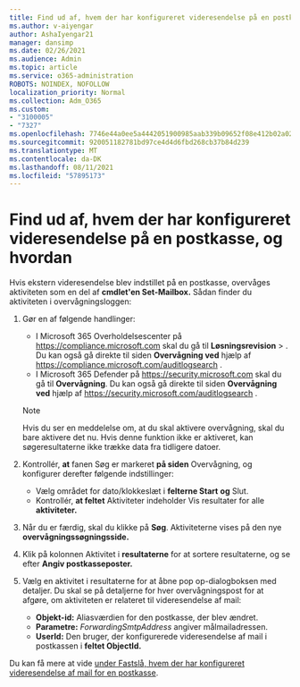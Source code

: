 ```yaml
---
title: Find ud af, hvem der har konfigureret videresendelse på en postkasse, og hvordan
ms.author: v-aiyengar
author: AshaIyengar21
manager: dansimp
ms.date: 02/26/2021
ms.audience: Admin
ms.topic: article
ms.service: o365-administration
ROBOTS: NOINDEX, NOFOLLOW
localization_priority: Normal
ms.collection: Adm_O365
ms.custom:
- "3100005"
- "7327"
ms.openlocfilehash: 7746e44a0ee5a4442051900985aab339b09652f08e412b02a02429c93cc7c107
ms.sourcegitcommit: 920051182781bd97ce4d4d6fbd268cb37b84d239
ms.translationtype: MT
ms.contentlocale: da-DK
ms.lasthandoff: 08/11/2021
ms.locfileid: "57895173"
---
```

# <a name="find-out-who-set-up-forwarding-on-a-mailbox-and-how"></a>Find ud af, hvem der har konfigureret videresendelse på en postkasse, og hvordan

Hvis ekstern videresendelse blev indstillet på en postkasse, overvåges aktiviteten som en del af **cmdlet'en Set-Mailbox.** Sådan finder du aktiviteten i overvågningsloggen:

1. Gør en af følgende handlinger:
   - I Microsoft 365 Overholdelsescenter på <https://compliance.microsoft.com> skal du gå til **Løsningsrevision** \> . Du kan også gå direkte til siden **Overvågning ved** hjælp af <https://compliance.microsoft.com/auditlogsearch> .
   - I Microsoft 365 Defender på <https://security.microsoft.com> skal du gå til **Overvågning**. Du kan også gå direkte til siden **Overvågning ved** hjælp af <https://security.microsoft.com/auditlogsearch> .

   > [!NOTE]
   > Hvis du ser en meddelelse om, at du skal aktivere overvågning, skal du bare aktivere det nu. Hvis denne funktion ikke er aktiveret, kan søgeresultaterne ikke trække data fra tidligere datoer.

2. Kontrollér, **at** fanen Søg er markeret **på siden** Overvågning, og konfigurer derefter følgende indstillinger:
   - Vælg området for dato/klokkeslæt i **felterne Start** **og** Slut.
   - Kontrollér, **at feltet** Aktiviteter indeholder Vis resultater for alle **aktiviteter.**

3. Når du er færdig, skal du klikke på **Søg**. Aktiviteterne vises på den nye **overvågningssøgningsside.**

4. Klik på kolonnen Aktivitet i **resultaterne** for at sortere resultaterne, og se efter **Angiv postkasseposter.**

5. Vælg en aktivitet i resultaterne for at åbne pop op-dialogboksen med detaljer. Du skal se på detaljerne for hver overvågningspost for at afgøre, om aktiviteten er relateret til videresendelse af mail:
   - **Objekt-id:** Aliasværdien for den postkasse, der blev ændret.
   - **Parametre:** _ForwardingSmtpAddress_ angiver målmailadressen.
   - **UserId:** Den bruger, der konfigurerede videresendelse af mail i postkassen i **feltet ObjectId.**

Du kan få mere at vide [under Fastslå, hvem der har konfigureret videresendelse af mail for en postkasse](https://docs.microsoft.com/microsoft-365/compliance/auditing-troubleshooting-scenarios#determine-who-set-up-email-forwarding-for-a-mailbox).
